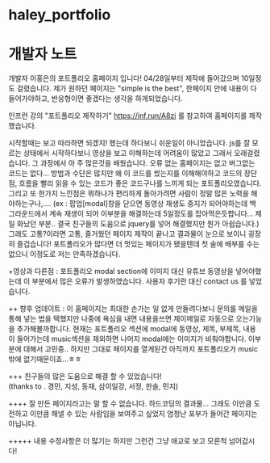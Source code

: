 # haley_portfolio
# 개발자 노트
개발자 이홍은의 포트폴리오 홈페이지 입니다!
04/28일부터 제작에 들어갔으며 10일정도 걸렸습니다.
제가 원하던 페이지는 "simple is the best", 
한페이지 안에 내용이 다 들어가야하고, 반응형이면 좋겠다는 생각을 하게되었습니다.

인프런 강의 "포트폴리오 제작하기" https://inf.run/A8zi 를 참고하여 홈페이지를 제작했습니다.<br>

시작할때는 보고 따라하면 되겠지! 했는데 하다보니 쉬운일이 아니었습니다.
js를 잘 모르는 상태에서 시작하다보니 영상을 보고 이해하는데 어려움이 많았고 그래서 오래걸렸습니다.
그 과정에서 아 주 많은것을 배웠습니다.
오류 없는 홈페이지는 없고 버그없는 코드는 없다... 
방법과 수단은 많지만 왜 이 코드를 썼는지를 이해해야하고 코드의 장단점, 흐름을 빨리 읽을 수 있는 코드가 좋은 코드구나를 느끼게 되는 포트폴리오였습니다.
그리고 또 한가지 느낀점은 뭐하나가 편리하게 돌아가려면 사람이 정말 많은 노력을 해야하는구나,.... 
  (ex : 팝업[modal]창을 닫으면 동영상 재생도 중지가 되어야하는데 백그라운드에서 계속 재생이 되어 이부분을 해결하는데 5일정도를 잡아먹은듯합니다... 
        제일 화났던 부분.. 결국 친구들의 도움으로 jquery를 넣어 해결했지만 뭔가 아쉽습니다.)
그래도 고통?이라면 고통, 즐거웠던 페이지 제작이 끝나고 결과물이 눈으로 보이니 굉장히 즐겁습니다! 
포트폴리오가 많다면 더 멋있는 페이지가 됐을텐데 첫 술에 배부를 수는 없으니 이정도로 저는 만족하겠습니다.

+영상과 다른점 : 포트폴리오 modal section에 이미지 대신 유튜브 동영상을 넣어야했는데 이 부분에서 많은 오류가 발생하였습니다.
              사용자 후기란 대신 contact us 를 넣었습니다. 
              
++ 향후 업데이트 : 이 홈페이지는 최대한 손가는 일 없게 만들려다보니 문의를 메일을 통해 넣는 법을 택했지만 나중에 욕심을 내면 내용을쓰면 제이메일로 자동으로 오는기능을 추가해볼까합니다.
                현재는 포트폴리오 섹션에 modal에 동영상, 제목, 부제목, 내용이 들어가는데 music섹션을 제외하면 나머지 modal에는 이미지가 비춰야합니다. 
                이부분에 대해서 고민중.. 하지만 그대로 페이지를 열게된건 아직까지 포트폴리오가 music밖에 없기때문이죠...ㅎㅎ


+++ 친구들의 많은 도움으로 해결 할 수 있었습니다!  
    (thanks to . 경민, 지성, 동재, 삼이일강, 서정, 한솔, 민지)

++++ 잘 만든 페이지라고는 말 할 수 없습니다. 하드코딩의 결과물...
     그래도 이만큼 도전하고 이만큼 해낼 수 있는 사람임을 보여주고 싶었지 엄청난 포부가 들어간 페이지는 아닙니다. <br>
    
+++++ 내용 수정사항은 더 많기는 하지만 그런건 그냥 애교로 보고 모른척 넘어갑시다!
